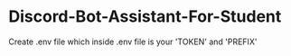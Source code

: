 # Discord-Bot-Assistant-For-Student

Create .env file which inside .env file is your 'TOKEN' and 'PREFIX' 
